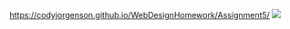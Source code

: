 https://codyjorgenson.github.io/WebDesignHomework/Assignment5/ 
<img src="/Users/codyjorgenson/Desktop/WebDesignHomework/WebDesignHomework/Assignment5/images/Screen Shot 2024-02-25 at 9.48.07 PM.png">